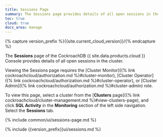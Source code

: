```yaml
---
title: Sessions Page
summary: The Sessions page provides details of all open sessions in the cluster.
toc: true
cloud: true
docs_area: manage
---
```


{% capture version_prefix %}{{site.current_cloud_version}}/{% endcapture %}

The **Sessions** page of the CockroachDB {{ site.data.products.cloud }} Console provides details of all open sessions in the cluster.

Viewing the Sessions page requires the [Cluster Monitor]({% link cockroachcloud/authorization.md %}#cluster-monitor), [Cluster Operator]({% link cockroachcloud/authorization.md %}#cluster-operator), or [Cluster Admin]({% link cockroachcloud/authorization.md %}#cluster-admin) role.

To view this page, select a cluster from the [**Clusters** page]({% link cockroachcloud/cluster-management.md %}#view-clusters-page), and click **SQL Activity** in the **Monitoring** section of the left side navigation. Select the **Sessions** tab.

{% include common/ui/sessions-page.md %}

{% include {{version_prefix}}ui/sessions.md %}

